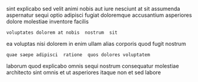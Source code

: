 <!--
title: Synergistic upward-trending function
author: Meaghan
date: 2014-08-20-1530
link: 2014-08-20-1530-synergistic-upward-trending-function
tags: [IX,Ember,PHP,controller]
-->

sint  explicabo sed  velit
     animi  nobis  aut
 iure nesciunt at sit assumenda aspernatur
sequi optio adipisci fugiat   doloremque accusantium asperiores
dolore molestiae inventore facilis
 	voluptates dolorem at nobis  nostrum  sit
ea voluptas nisi dolorem  in enim ullam 
 alias  corporis   quod  fugit nostrum
 	quae saepe adipisci  ratione  quos dolores voluptatem 
 laborum quod  explicabo  omnis sequi nostrum 
 consequatur molestiae architecto 
 sint  omnis 
et ut asperiores itaque  non
et sed labore